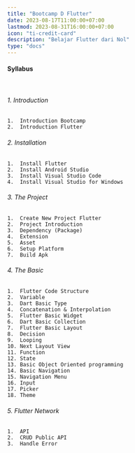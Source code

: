 ```yaml
---
title: "Bootcamp D Flutter"
date: 2023-08-17T11:00:00+07:00
lastmod: 2023-08-31T16:00:00+07:00
icon: "ti-credit-card"
description: "Belajar Flutter dari Nol"
type: "docs"
---
```


#### Syllabus

<br>

###### 1. Introduction

    1.  Introduction Bootcamp
    2.  Introduction Flutter

###### 2. Installation

    1.  Install Flutter
    2.  Install Android Studio
    3.  Install Visual Studio Code
    4.  Install Visual Studio for Windows

###### 3. The Project

    1.  Create New Project Flutter
    2.  Project Introduction
    3.  Dependency (Package)
    4.  Extension
    5.  Asset
    6.  Setup Platform
    7.  Build Apk

###### 4. The Basic

    1.  Flutter Code Structure
    2.  Variable
    3.  Dart Basic Type
    4.  Concatenation & Interpolation
    5.  Flutter Basic Widget
    6.  Dart Basic Collection
    7.  Flutter Basic Layout
    8.  Decision
    9.  Looping
    10. Next Layout View
    11. Function
    12. State
    13. Basic Object Oriented programming
    14. Basic Navigation
    15. Navigation Menu
    16. Input
    17. Picker
    18. Theme

###### 5. Flutter Network

    1.  API
    2.  CRUD Public API
    3.  Handle Error

<br>
